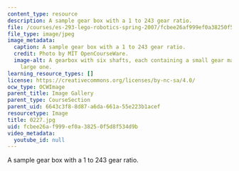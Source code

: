 ```yaml
---
content_type: resource
description: A sample gear box with a 1 to 243 gear ratio.
file: /courses/es-293-lego-robotics-spring-2007/fcbee26af999ef0a38250f5d8f534d9b_0227.jpg
file_type: image/jpeg
image_metadata:
  caption: A sample gear box with a 1 to 243 gear ratio.
  credit: Photo by MIT OpenCourseWare.
  image-alt: A gearbox with six shafts, each containing a small gear matched to a
    large one.
learning_resource_types: []
license: https://creativecommons.org/licenses/by-nc-sa/4.0/
ocw_type: OCWImage
parent_title: Image Gallery
parent_type: CourseSection
parent_uid: 6643c3f8-8d87-a6da-661a-55e223b1acef
resourcetype: Image
title: 0227.jpg
uid: fcbee26a-f999-ef0a-3825-0f5d8f534d9b
video_metadata:
  youtube_id: null
---
```

A sample gear box with a 1 to 243 gear ratio.